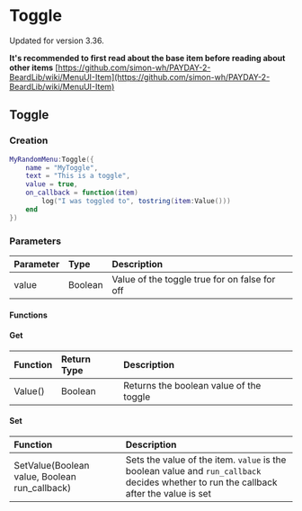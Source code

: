 # Toggle

Updated for version 3.36.

**It's recommended to first read about the base item before reading about other items** [https://github.com/simon-wh/PAYDAY-2-BeardLib/wiki/MenuUI-Item](https://github.com/simon-wh/PAYDAY-2-BeardLib/wiki/MenuUI-Item)

## Toggle

### Creation

```lua
MyRandomMenu:Toggle({
    name = "MyToggle",
    text = "This is a toggle",
    value = true,
    on_callback = function(item)
        log("I was toggled to", tostring(item:Value()))
    end
})
```

### Parameters

| Parameter | Type | Description |
| :--- | :--- | :--- |
| value | Boolean | Value of the toggle true for on false for off |

#### Functions

#### Get

| Function | Return Type | Description |
| :--- | :--- | :--- |
| Value\(\) | Boolean | Returns the boolean value of the toggle |

#### Set

| Function | Description |
| :--- | :--- |
| SetValue\(Boolean value, Boolean run\_callback\) | Sets the value of the item. `value` is the boolean value and `run_callback` decides whether to run the callback after the value is set |

